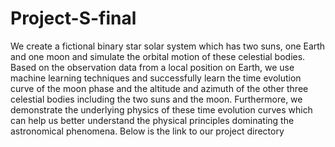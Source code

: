# Project-S-final
We create a fictional binary star solar system which has two suns, one Earth and
one moon and simulate the orbital motion of these celestial bodies. Based on the
observation data from a local position on Earth, we use machine learning techniques
and successfully learn the time evolution curve of the moon phase and the altitude
and azimuth of the other three celestial bodies including the two suns and the
moon. Furthermore, we demonstrate the underlying physics of these time evolution
curves which can help us better understand the physical principles dominating the
astronomical phenomena. Below is the link to our project directory

